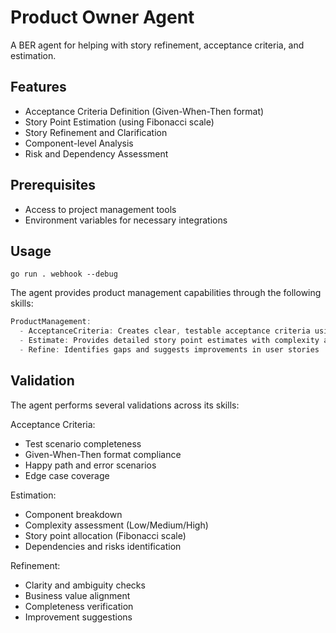 # Product Owner Agent

A BER agent for helping with story refinement, acceptance criteria, and estimation.

## Features

- Acceptance Criteria Definition (Given-When-Then format)
- Story Point Estimation (using Fibonacci scale)
- Story Refinement and Clarification
- Component-level Analysis
- Risk and Dependency Assessment

## Prerequisites

- Access to project management tools
- Environment variables for necessary integrations

## Usage

```
go run . webhook --debug
```

The agent provides product management capabilities through the following skills:
```go
ProductManagement:
  - AcceptanceCriteria: Creates clear, testable acceptance criteria using Given-When-Then format
  - Estimate: Provides detailed story point estimates with complexity analysis
  - Refine: Identifies gaps and suggests improvements in user stories
```

## Validation

The agent performs several validations across its skills:

Acceptance Criteria:
- Test scenario completeness
- Given-When-Then format compliance
- Happy path and error scenarios
- Edge case coverage

Estimation:
- Component breakdown
- Complexity assessment (Low/Medium/High)
- Story point allocation (Fibonacci scale)
- Dependencies and risks identification

Refinement:
- Clarity and ambiguity checks
- Business value alignment
- Completeness verification
- Improvement suggestions
